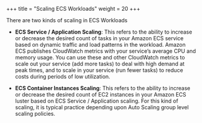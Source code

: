 +++
title = "Scaling ECS Workloads"
weight = 20
+++


There are two kinds of scaling in ECS Workloads

* **ECS Service / Application Scaling**: This refers to the ability to increase or decrease the desired count of tasks in your Amazon ECS service based on dynamic traffic and load patterns in the workload.  Amazon ECS publishes CloudWatch metrics with your service’s average CPU and memory usage. You can use these and other CloudWatch metrics to scale out your service (add more tasks) to deal with high demand at peak times, and to scale in your service (run fewer tasks) to reduce costs during periods of low utilization. 

* **ECS Container Instances Scaling**: This refers to the ability to increase or decrease the desired count of EC2 instances in your Amazon ECS luster based on ECS Service / Application scaling. For this kind of scaling, it is typical practice depending upon Auto Scaling group level scaling policies. 
 